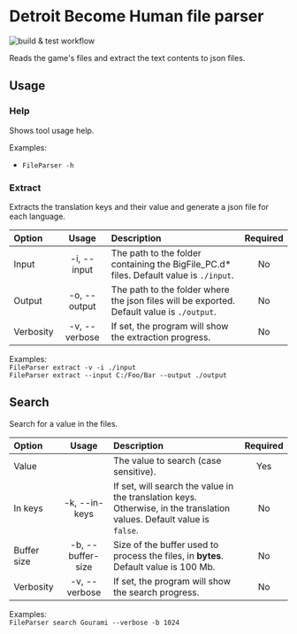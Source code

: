# Detroit Become Human file parser

![build & test workflow](https://github.com/detroitbecometext/dbh-file-parser/actions/workflows/dotnet.yml/badge.svg)

Reads the game's files and extract the text contents to json files.

## Usage

### Help

Shows tool usage help.

Examples:  
- `FileParser -h`

### Extract

Extracts the translation keys and their value and generate a json file for each language.

|Option|Usage|Description|Required|
|:--|:--:|:--|:--:|
|Input|-i, --input|The path to the folder containing the BigFile_PC.d* files. Default value is `./input`.|No|
|Output|-o, --output|The path to the folder where the json files will be exported. Default value is `./output`.|No|
|Verbosity|-v, --verbose|If set, the program will show the extraction progress.|No|

Examples:  
`FileParser extract -v -i ./input`  
`FileParser extract --input C:/Foo/Bar --output ./output`

## Search

Search for a value in the files.

|Option|Usage|Description|Required|
|:--|:--:|:--|:--:|
|Value||The value to search (case sensitive).|Yes|
|In keys|-k, --in-keys|If set, will search the value in the translation keys. Otherwise, in the translation values. Default value is `false`.|No|
|Buffer size|-b, --buffer-size|Size of the buffer used to process the files, in **bytes**. Default value is 100 Mb.|No|
|Verbosity|-v, --verbose|If set, the program will show the search progress.|No|

Examples:  
`FileParser search Gourami --verbose -b 1024`  
